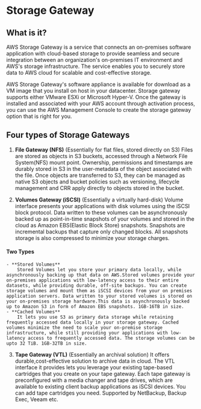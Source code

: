 # Storage Gateway

## What is it?
AWS Storage Gateway is a service that connects an on-premises software application with cloud-based storage to provide seamless and secure integration between an organization's on-premises IT environment and AWS's storage infrastructure. The service enables you to securely store data to AWS cloud for scalable and cost-effective storage.

AWS Storage Gateway's software appliance is available for download as a VM image that you install on host in your datacenter. Storage gateway supports either VMware ESXi or Microsoft Hyper-V. Once the gateway is installed and associated with your AWS account through activation process, you can use the AWS Management Console to create the storage gateway option that is right for you.

## Four types of Storage Gateways
1. **File Gateway (NFS)** (Essentially for flat files, stored directly on S3)
Files are stored as objects in S3 buckets, accessed through a Network File System(NFS) mount point. Ownership, permissions and timestamps are durably stored in S3 in the user-metadata of the object associated with the file. Once objects are transferred to S3, they can be managed as native S3 objects and bucket policies such as versioning, lifecycle management and CRR apply directly to objects stored in the bucket.

2. **Volumes Gateway (iSCSI)** (Essentially a virtually hard-disk)
Volume interface presents your applications with disk volumes using the iSCSI block protocol.
Data written to these volumes can be asynchronously backed up as point-in-time snapshots of your volumes and stored in the cloud as Amazon EBS(Elastic Block Store) snapshots.
Snapshots are incremental backups that capture only changed blocks. All snapshots storage is also compressed to minimize your storage charges.

#### Two Types
	- **Stored Volumes**
		Stored Volumes let you store your primary data locally, while asynchronously backing up that data on AWS.Stored volumes provide your on-premises applications with low-latency access to their entire datasets, while providing durable, off-site backups. You can create storage volumes and mount them as iSCSI devices from your on premises application servers. Data written to your stored volumes is stored on your on-premises storage hardware.This data is asynchronously backed up to Amazon S3 in form of Amazon EBS snapshots. 1GB-16TB in size.
	- **Cached Volumes**
		It lets you use S3 as primary data storage while retaining frequently accessed data locally in your storage gateway. Cached volumes minimize the need to scale your on-premise storage infrastructure, while still providing your applications with low-latency access to frequently accessed data. The storage volumes can be upto 32 TiB. 1GB-32TB in size.

3. **Tape Gateway (VTL)** (Essentially an archival solution)
It offers durable,cost-effective solution to archive data in cloud. The VTL interface it provides lets you leverage your existing tape-based cartridges that you create on your tape gateway. Each tape gateway is preconfigured with a media changer and tape drives, which are available to existing client backup applications as iSCSI devices. You can add tape cartridges you need. Supported by NetBackup, Backup Exec, Veeam etc.